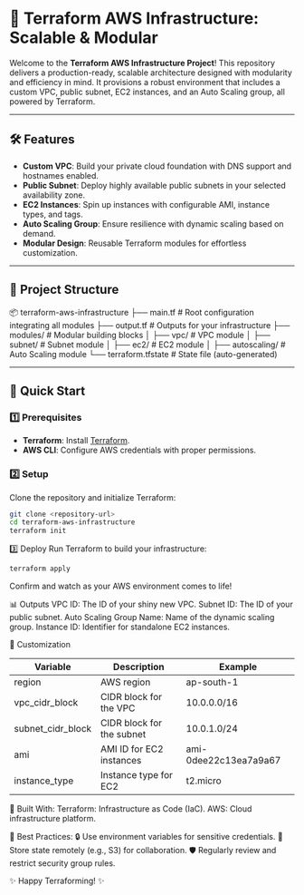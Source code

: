 # 🚀 Terraform AWS Infrastructure: Scalable & Modular  

Welcome to the **Terraform AWS Infrastructure Project**! This repository delivers a production-ready, scalable architecture designed with modularity and efficiency in mind. It provisions a robust environment that includes a custom VPC, public subnet, EC2 instances, and an Auto Scaling group, all powered by Terraform.

---

## 🛠️ Features  

- **Custom VPC**: Build your private cloud foundation with DNS support and hostnames enabled.  
- **Public Subnet**: Deploy highly available public subnets in your selected availability zone.  
- **EC2 Instances**: Spin up instances with configurable AMI, instance types, and tags.  
- **Auto Scaling Group**: Ensure resilience with dynamic scaling based on demand.  
- **Modular Design**: Reusable Terraform modules for effortless customization.  

---

## 📂 Project Structure  

📦 terraform-aws-infrastructure
├── main.tf # Root configuration integrating all modules
├── output.tf # Outputs for your infrastructure
├── modules/ # Modular building blocks
│ ├── vpc/ # VPC module
│ ├── subnet/ # Subnet module
│ ├── ec2/ # EC2 module
│ ├── autoscaling/ # Auto Scaling module
└── terraform.tfstate # State file (auto-generated)


---

## 🚀 Quick Start  

### 1️⃣ Prerequisites  
- **Terraform**: Install [Terraform](https://www.terraform.io/downloads.html).  
- **AWS CLI**: Configure AWS credentials with proper permissions.  

### 2️⃣ Setup  
Clone the repository and initialize Terraform:  
```bash  
git clone <repository-url>  
cd terraform-aws-infrastructure  
terraform init
```

3️⃣ Deploy
Run Terraform to build your infrastructure:

```bash
terraform apply  
```
Confirm and watch as your AWS environment comes to life!

📊 Outputs
VPC ID: The ID of your shiny new VPC.
Subnet ID: The ID of your public subnet.
Auto Scaling Group Name: Name of the dynamic scaling group.
Instance ID: Identifier for standalone EC2 instances.

🌟 Customization

| Variable          | Description                         | Example                   |
|-------------------|-------------------------------------|---------------------------|
| region            | AWS region                          | ap-south-1                |
| vpc_cidr_block    | CIDR block for the VPC              | 10.0.0.0/16               |
| subnet_cidr_block | CIDR block for the subnet           | 10.0.1.0/24               |
| ami               | AMI ID for EC2 instances            | ami-0dee22c13ea7a9a67     |
| instance_type     | Instance type for EC2               | t2.micro                  |

🤖 Built With:
Terraform: Infrastructure as Code (IaC).
AWS: Cloud infrastructure platform.

🎯 Best Practices:
🔒 Use environment variables for sensitive credentials.
📂 Store state remotely (e.g., S3) for collaboration.
🛡️ Regularly review and restrict security group rules.

✨ Happy Terraforming! ✨


